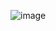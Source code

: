 ![image](https://github.com/jaeinlee0502/leetcode/assets/123054720/05cc05a6-9726-4e61-8bd9-31e023b28a5b)
